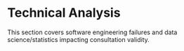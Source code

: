 # Technical Analysis

This section covers software engineering failures and data science/statistics impacting consultation validity.
